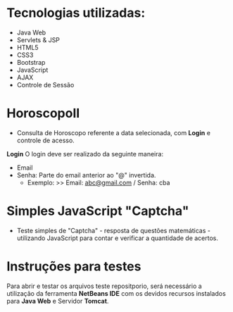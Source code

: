 # Tecnologias utilizadas:
- Java Web
- Servlets & JSP
- HTML5
- CSS3
- Bootstrap
- JavaScript
- AJAX
- Controle de Sessão

# HoroscopoII
- Consulta de Horoscopo referente a data selecionada, com <b>Login</b> e controle de acesso.

 <b>Login</b>
 O login deve ser realizado da seguinte maneira:
 - Email
 - Senha: Parte do email anterior ao "@" invertida.
    - Exemplo: >> Email: abc@gmail.com  / Senha:  cba

# Simples JavaScript "Captcha"
- Teste simples de "Captcha" - resposta de questões matemáticas - utilizando JavaScript para contar e verificar a quantidade de acertos.

# Instruções para testes
 Para abrir e testar os arquivos teste repositporio, será necessário a utilização da ferramenta <b>NetBeans IDE</b> com os devidos recursos instalados para <b>Java Web</b> e Servidor <b>Tomcat</b>.

